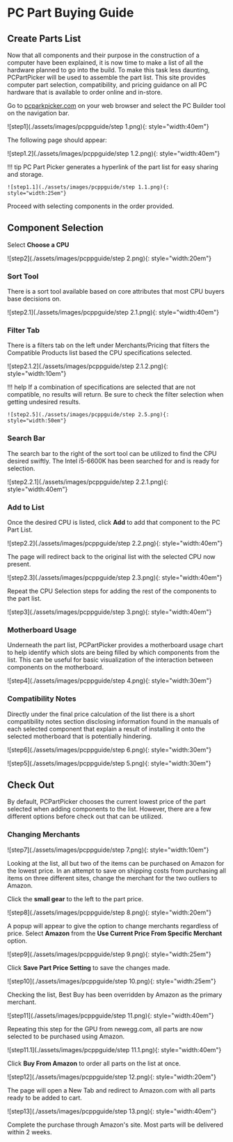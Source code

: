 # PC Part Buying Guide

## Create Parts List

Now that all components and their purpose in the construction of a computer have been explained, it is now time to make a list of all the hardware planned to go into the build. To make this task less daunting, PCPartPicker will be used to assemble the part list. This site provides computer part selection, compatibility, and pricing guidance on all PC hardware that is available to order online and in-store.

Go to [pcparkpicker.com](https://pcpartpicker.com) on your web browser and select the PC Builder tool on the navigation bar.

![step1](./assets/images/pcppguide/step 1.png){: style="width:40em"}

The following page should appear:

![step1.2](./assets/images/pcppguide/step 1.2.png){: style="width:40em"}

!!! tip
    PC Part Picker generates a hyperlink of the part list for easy sharing and storage.

    ![step1.1](./assets/images/pcppguide/step 1.1.png){: style="width:25em"}

Proceed with selecting components in the order provided.


## Component Selection
Select **Choose a CPU**

![step2](./assets/images/pcppguide/step 2.png){: style="width:20em"}

### Sort Tool

There is a sort tool available based on core attributes that most CPU buyers base decisions on.

![step2.1](./assets/images/pcppguide/step 2.1.png){: style="width:40em"}

### Filter Tab

There is a filters tab on the left under Merchants/Pricing that filters the Compatible Products list based the CPU specifications selected.

![step2.1.2](./assets/images/pcppguide/step 2.1.2.png){: style="width:10em"}

!!! help
    If a combination of specifications are selected that are not compatible, no results will return. Be sure to check the filter selection when getting undesired results.  

    ![step2.5](./assets/images/pcppguide/step 2.5.png){: style="width:50em"}



### Search Bar

The search bar to the right of the sort tool can be utilized to find the CPU desired swiftly. The Intel i5-6600K has been searched for and is ready for selection.

![step2.2.1](./assets/images/pcppguide/step 2.2.1.png){: style="width:40em"}

### Add to List

Once the desired CPU is listed, click **Add** to add that component to the PC Part List.

![step2.2](./assets/images/pcppguide/step 2.2.png){: style="width:40em"}

 The page will redirect back to the original list with the selected CPU now present.

![step2.3](./assets/images/pcppguide/step 2.3.png){: style="width:40em"}

Repeat the CPU Selection steps for adding the rest of the components to the part list.

![step3](./assets/images/pcppguide/step 3.png){: style="width:40em"}

### Motherboard Usage

Underneath the part list, PCPartPicker provides a motherboard usage chart to help identify which slots are being filled by which components from the list. This can be useful for basic visualization of the interaction between components on the motherboard.

![step4](./assets/images/pcppguide/step 4.png){: style="width:30em"}

### Compatibility Notes

Directly under the final price calculation of the list there is a short compatibility notes section disclosing information found in the manuals of each selected component that explain a result of installing it onto the selected motherboard that is potentially hindering.

![step6](./assets/images/pcppguide/step 6.png){: style="width:30em"}

![step5](./assets/images/pcppguide/step 5.png){: style="width:30em"}

## Check Out

By default, PCPartPicker chooses the current lowest price of the part selected when adding components to the list. However, there are a few different options before check out that can be utilized.

### Changing Merchants

![step7](./assets/images/pcppguide/step 7.png){: style="width:10em"}

Looking at the list, all but two of the items can be purchased on Amazon for the lowest price. In an attempt to save on shipping costs from purchasing all items on three different sites, change the merchant for the two outliers to Amazon.

Click the **small gear** to the left to the part price.

![step8](./assets/images/pcppguide/step 8.png){: style="width:20em"}

A popup will appear to give the option to change merchants regardless of price.
Select **Amazon** from the **Use Current Price From Specific Merchant** option.

![step9](./assets/images/pcppguide/step 9.png){: style="width:25em"}

Click **Save Part Price Setting** to save the changes made.

![step10](./assets/images/pcppguide/step 10.png){: style="width:25em"}

Checking the list, Best Buy has been overridden by Amazon as the primary merchant.

![step11](./assets/images/pcppguide/step 11.png){: style="width:40em"}

Repeating this step for the GPU from newegg.com, all parts are now selected to be purchased using Amazon.

![step11.1](./assets/images/pcppguide/step 11.1.png){: style="width:40em"}

Click **Buy From Amazon** to order all parts on the list at once.

![step12](./assets/images/pcppguide/step 12.png){: style="width:20em"}

The page will open a New Tab and redirect to Amazon.com with all parts ready to be added to cart.

![step13](./assets/images/pcppguide/step 13.png){: style="width:40em"}

Complete the purchase through Amazon's site. Most parts will be delivered within 2 weeks.
